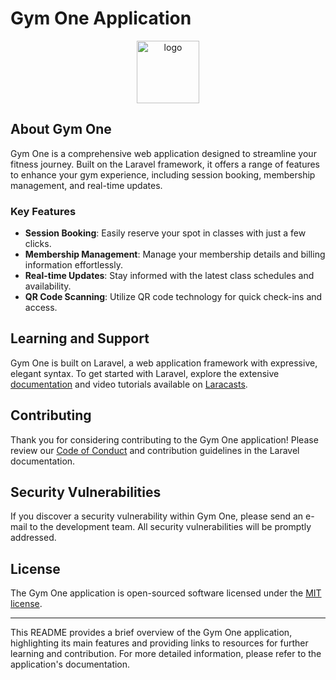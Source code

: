 # Gym One Application

<p align="center">
  <a href="https://gymonedanao.com" class="logo">
    <img src="https://gymonedanao.com/images/logo.png" width="100" alt="logo">
  </a>
</p>

## About Gym One

Gym One is a comprehensive web application designed to streamline your fitness journey. Built on the Laravel framework, it offers a range of features to enhance your gym experience, including session booking, membership management, and real-time updates.

### Key Features

-   **Session Booking**: Easily reserve your spot in classes with just a few clicks.
-   **Membership Management**: Manage your membership details and billing information effortlessly.
-   **Real-time Updates**: Stay informed with the latest class schedules and availability.
-   **QR Code Scanning**: Utilize QR code technology for quick check-ins and access.

## Learning and Support

Gym One is built on Laravel, a web application framework with expressive, elegant syntax. To get started with Laravel, explore the extensive [documentation](https://laravel.com/docs) and video tutorials available on [Laracasts](https://laracasts.com).

## Contributing

Thank you for considering contributing to the Gym One application! Please review our [Code of Conduct](https://laravel.com/docs/contributions#code-of-conduct) and contribution guidelines in the Laravel documentation.

## Security Vulnerabilities

If you discover a security vulnerability within Gym One, please send an e-mail to the development team. All security vulnerabilities will be promptly addressed.

## License

The Gym One application is open-sourced software licensed under the [MIT license](https://opensource.org/licenses/MIT).

---

This README provides a brief overview of the Gym One application, highlighting its main features and providing links to resources for further learning and contribution. For more detailed information, please refer to the application's documentation.
